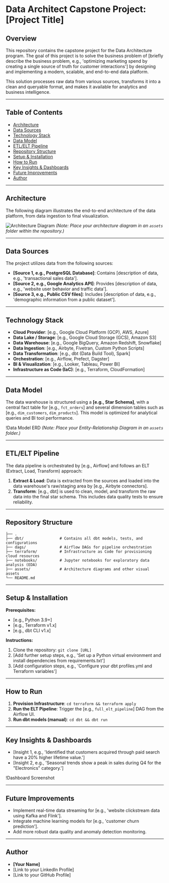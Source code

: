 # Data Architect Capstone Project: [Project Title]

## Overview

This repository contains the capstone project for the Data Architecture program. The goal of this project is to solve the business problem of [briefly describe the business problem, e.g., 'optimizing marketing spend by creating a single source of truth for customer interactions'] by designing and implementing a modern, scalable, and end-to-end data platform.

This solution processes raw data from various sources, transforms it into a clean and queryable format, and makes it available for analytics and business intelligence.

---

## Table of Contents
- [Architecture](#architecture)
- [Data Sources](#data-sources)
- [Technology Stack](#technology-stack)
- [Data Model](#data-model)
- [ETL/ELT Pipeline](#etlelt-pipeline)
- [Repository Structure](#repository-structure)
- [Setup & Installation](#setup--installation)
- [How to Run](#how-to-run)
- [Key Insights & Dashboards](#key-insights--dashboards)
- [Future Improvements](#future-improvements)
- [Author](#author)

---

## Architecture

The following diagram illustrates the end-to-end architecture of the data platform, from data ingestion to final visualization.

![Architecture Diagram](assets/architecture.png "High-Level Architecture")
*(Note: Place your architecture diagram in an `assets` folder within the repository.)*

---

## Data Sources

The project utilizes data from the following sources:
*   **[Source 1, e.g., PostgreSQL Database]**: Contains [description of data, e.g., 'transactional sales data'].
*   **[Source 2, e.g., Google Analytics API]**: Provides [description of data, e.g., 'website user behavior and traffic data'].
*   **[Source 3, e.g., Public CSV files]**: Includes [description of data, e.g., 'demographic information from a public dataset'].

---

## Technology Stack

*   **Cloud Provider**: [e.g., Google Cloud Platform (GCP), AWS, Azure]
*   **Data Lake / Storage**: [e.g., Google Cloud Storage (GCS), Amazon S3]
*   **Data Warehouse**: [e.g., Google BigQuery, Amazon Redshift, Snowflake]
*   **Data Ingestion**: [e.g., Airbyte, Fivetran, Custom Python Scripts]
*   **Data Transformation**: [e.g., dbt (Data Build Tool), Spark]
*   **Orchestration**: [e.g., Airflow, Prefect, Dagster]
*   **BI & Visualization**: [e.g., Looker, Tableau, Power BI]
*   **Infrastructure as Code (IaC)**: [e.g., Terraform, CloudFormation]

---

## Data Model

The data warehouse is structured using a **[e.g., Star Schema]**, with a central fact table for [e.g., `fct_orders`] and several dimension tables such as [e.g., `dim_customers`, `dim_products`]. This model is optimized for analytical queries and BI tool performance.

!Data Model ERD
*(Note: Place your Entity-Relationship Diagram in an `assets` folder.)*

---

## ETL/ELT Pipeline

The data pipeline is orchestrated by [e.g., Airflow] and follows an ELT (Extract, Load, Transform) approach:
1.  **Extract & Load**: Data is extracted from the sources and loaded into the data warehouse's raw/staging area by [e.g., Airbyte connectors].
2.  **Transform**: [e.g., dbt] is used to clean, model, and transform the raw data into the final star schema. This includes data quality tests to ensure reliability.

---

## Repository Structure

```
├── .
├── dbt/                # Contains all dbt models, tests, and configurations
├── dags/               # Airflow DAGs for pipeline orchestration
├── terraform/          # Infrastructure as Code for provisioning cloud resources
├── notebooks/          # Jupyter notebooks for exploratory data analysis (EDA)
├── assets/             # Architecture diagrams and other visual assets
└── README.md
```

---

## Setup & Installation

**Prerequisites:**
*   [e.g., Python 3.9+]
*   [e.g., Terraform v1.x]
*   [e.g., dbt CLI v1.x]

**Instructions:**
1.  Clone the repository: `git clone [URL]`
2.  [Add further setup steps, e.g., 'Set up a Python virtual environment and install dependencies from requirements.txt']
3.  [Add configuration steps, e.g., 'Configure your dbt profiles.yml and Terraform variables']

---

## How to Run

1.  **Provision Infrastructure**: `cd terraform && terraform apply`
2.  **Run the ELT Pipeline**: Trigger the [e.g., `full_elt_pipeline`] DAG from the Airflow UI.
3.  **Run dbt models (manual)**: `cd dbt && dbt run`

---

## Key Insights & Dashboards

*   [Insight 1, e.g., 'Identified that customers acquired through paid search have a 20% higher lifetime value.']
*   [Insight 2, e.g., 'Seasonal trends show a peak in sales during Q4 for the "Electronics" category.']

!Dashboard Screenshot

---

## Future Improvements

*   Implement real-time data streaming for [e.g., 'website clickstream data using Kafka and Flink'].
*   Integrate machine learning models for [e.g., 'customer churn prediction'].
*   Add more robust data quality and anomaly detection monitoring.

---

## Author

*   **[Your Name]**
*   [Link to your LinkedIn Profile]
*   [Link to your GitHub Profile]



